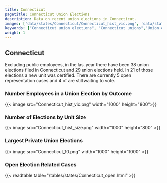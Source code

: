 ```yaml
---
title: Connecticut
pagetitle: Connecticut Union Elections
description: Data on recent union elections in Connecticut.
images: ['data/states/Connecticut/Connecticut_hist_vic.png', 'data/states/Connecticut/Connecticut_hist_size.png', 'data/states/Connecticut/Connecticut_10.png']
keywords: ["Connecticut union elections", "Connecticut unions","Union elections"]
weight: 1
---
```

##  Connecticut

Excluding public employees, in the last year there have been 38 union elections filed in Connecticut and 29 union elections held. In 21 of those elections a new unit was certified. There are currently 5 open representation cases and 4 of are still waiting to vote.

### Number Employees in a Union Election by Outcome
{{< image src="Connecticut_hist_vic.png" width="1000" height="800">}}

### Number of Elections by Unit Size
{{< image src="Connecticut_hist_size.png" width="1000" height="800" >}}

### Largest Private Union Elections
{{< image src="Connecticut_10.png" width="1000" height="1000"  >}}

### Open Election Related Cases
{{< readtable table="/tables/states/Connecticut_open.html" >}}

